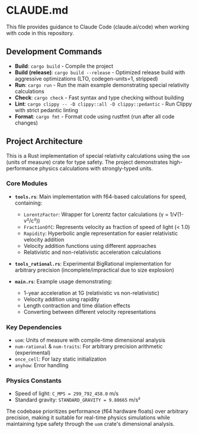 # CLAUDE.md

This file provides guidance to Claude Code (claude.ai/code) when working with code in this repository.

## Development Commands

- **Build**: `cargo build` - Compile the project
- **Build (release)**: `cargo build --release` - Optimized release build with aggressive optimizations (LTO, codegen-units=1, stripped)
- **Run**: `cargo run` - Run the main example demonstrating special relativity calculations
- **Check**: `cargo check` - Fast syntax and type checking without building
- **Lint**: `cargo clippy -- -D clippy::all -D clippy::pedantic` - Run Clippy with strict pedantic linting
- **Format**: `cargo fmt` - Format code using rustfmt (run after all code changes)

## Project Architecture

This is a Rust implementation of special relativity calculations using the `uom` (units of measure) crate for type safety. The project demonstrates high-performance physics calculations with strongly-typed units.

### Core Modules

- **`tools.rs`**: Main implementation with f64-based calculations for speed, containing:
  - `LorentzFactor`: Wrapper for Lorentz factor calculations (γ = 1/√(1-v²/c²))
  - `FractionOfC`: Represents velocity as fraction of speed of light (< 1.0)
  - `Rapidity`: Hyperbolic angle representation for easier relativistic velocity addition
  - Velocity addition functions using different approaches
  - Relativistic and non-relativistic acceleration calculations

- **`tools_rational.rs`**: Experimental BigRational implementation for arbitrary precision (incomplete/impractical due to size explosion)

- **`main.rs`**: Example usage demonstrating:
  - 1-year acceleration at 1G (relativistic vs non-relativistic)
  - Velocity addition using rapidity
  - Length contraction and time dilation effects
  - Converting between different velocity representations

### Key Dependencies

- `uom`: Units of measure with compile-time dimensional analysis
- `num-rational` & `num-traits`: For arbitrary precision arithmetic (experimental)
- `once_cell`: For lazy static initialization
- `anyhow`: Error handling

### Physics Constants

- Speed of light: `C_MPS = 299_792_458.0` m/s
- Standard gravity: `STANDARD_GRAVITY = 9.80665` m/s²

The codebase prioritizes performance (f64 hardware floats) over arbitrary precision, making it suitable for real-time physics simulations while maintaining type safety through the `uom` crate's dimensional analysis.